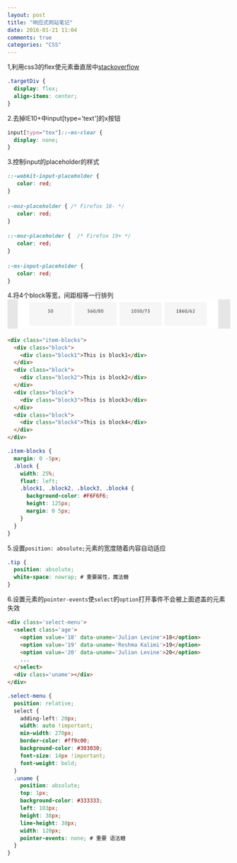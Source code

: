 ```yaml
---
layout: post
title: "响应式网站笔记"
date: 2016-01-21 11:04
comments: true
categories: "CSS"
---
```

1,利用css3的flex使元素垂直居中[stackoverflow]( http://stackoverflow.com/a/22218694 )
```css
.targetDiv {
  display: flex;
  align-items: center;
}
```
2.去掉IE10+中input[type='text']的x按钮
```css
input[type="tex"]::-ms-clear {
  display: none;
}
```
3.控制input的placeholder的样式

``` css
::-webkit-input-placeholder {
   color: red;
}

:-moz-placeholder { /* Firefox 18- */
   color: red;
}

::-moz-placeholder {  /* Firefox 19+ */
   color: red;
}

:-ms-input-placeholder {
   color: red;
}
```

4.将4个block等宽，间距相等一行排列
  ![blocks](/images/four-blocks.png)

``` html
<div class="item-blocks">
  <div class="block">
    <div class="block1">This is block1</div>
  </div>
  <div class="block">
    <div class="block2">This is block2</div>
  </div>
  <div class="block">
    <div class="block3">This is block3</div>
  </div>
  <div class="block">
    <div class="block4">This is block4</div>
  </div>
</div>
```

``` scss
.item-blocks {
  margin: 0 -5px;
  .block {
    width: 25%;
    float: left;
    .block1, .block2, .block3, .block4 {
      background-color: #F6F6F6;
      height: 125px;
      margin: 0 5px;
    }
  }
}

```
5.设置`position: absolute;`元素的宽度随着内容自动适应
```css
.tip {
  position: absolute;
  white-space: nowrap; # 重要属性，魔法糖
}
```
6.设置元素的`pointer-events`使`select`的`option`打开事件不会被上面遮盖的元素失效
```html
<div class='select-menu'>
  <select class='age'>
    <option value='18' data-uname='Julian Levine'>18</option>
    <option value='19' data-uname='Reshma Kalimi'>19</option>
    <option value='20' data-uname='Julian Levine'>20</option>
    ...
  </select>
  <div class='uname'></div>
</div>
```
```scss
.select-menu {
  position: relative;
  select {
    adding-left: 20px;
    width: auto !important;
    min-width: 270px;
    border-color: #ff9c00;
    background-color: #303030;
    font-size: 14px !important;
    font-weight: bold;
  }
  .uname {
    position: absolute;
    top: 1px;
    background-color: #333333;
    left: 103px;
    height: 38px;
    line-height: 38px;
    width: 120px;
    pointer-events: none; # 重要 语法糖
  }
}

```
